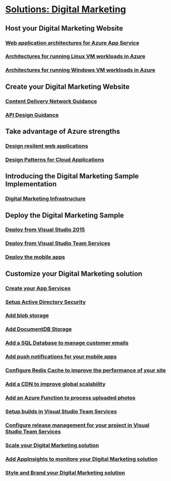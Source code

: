 # [Solutions: Digital Marketing](digital-marketing-landing-page.md)
## Host your Digital Marketing Website
### [Web application architectures for Azure App Service](/azure/architecture/app-service/basic-web-app?toc=/azure/solutions/digital-marketing/toc.json)
### [Architectures for running Linux VM workloads in Azure](/azure/architecture/virtual-machines-linux/index?toc=/azure/solutions/digital-marketing/toc.json)
### [Architectures for running Windows VM workloads in Azure](/azure/architecture/virtual-machines-windows/index?toc=/azure/solutions/digital-marketing/toc.json)
## Create your Digital Marketing Website
### [Content Delivery Network Guidance](/azure/guidance/best-practices/cdn?toc=/azure/solutions/digital-marketing/toc.json)
### [API Design Guidance](/azure/guidance/best-practices/api-design?toc=/azure/solutions/digital-marketing/toc.json)
## Take advantage of Azure strengths
### [Design resilent web applications](/azure/guidance/resiliency?toc=/azure/solutions/digital-marketing/toc.json)
### [Design Patterns for Cloud Applications](/azure/design-patterns?toc=/azure/solutions/digital-marketing/toc.json)
## Introducing the Digital Marketing Sample Implementation
### [Digital Marketing Infrastructure](solution-architecture-landing-Page.md)
## Deploy the Digital Marketing Sample
### [Deploy from Visual Studio 2015](ReadMeVS2015.md)
### [Deploy from Visual Studio Team Services](ReadMeVsts.md)
### [Deploy the mobile apps](ReadMeXamarin.md)
## Customize your Digital Marketing solution
### [Create your App Services](labs/Lab01-ArmAndAppService.md)
### [Setup Active Directory Security](labs/Lab02-Security.md)
### [Add blob storage](labs/Lab03-AzureStorage.md)
### [Add DocumentDB Storage](labs/Lab04-DocumentDB.md)
### [Add a SQL Database to manage customer emails](labs/Lab05-SqlServer.md)
### [Add push notifications for your mobile apps](labs/Lab07-NotificationHubs.md)
### [Configure Redis Cache to improve the performance of your site](labs/Lab08-RedisCache.md)
### [Add a CDN to improve global scalability](labs/Lab09-CDN.md)
### [Add an Azure Function to process uploaded photos](labs/Lab10-AzureFunctions.md)
### [Setup builds in Visual Studio Team Services](labs/Lab11-VSTS-TeamBuild.md)
### [Configure release management for your project in Visual Studio Team Services](labs/Lab12-VSTS-ReleaseManagement.md)
### [Scale your Digital Marketing solution](labs/Lab13-ScalingAndAvailability.md)
### [Add AppInsights to monitore your Digital Marketing solution](labs/Lab14-AppInsights.md)
### [Style and Brand your Digital Marketing solution](labs/Lab15-StylingBranding.md)
